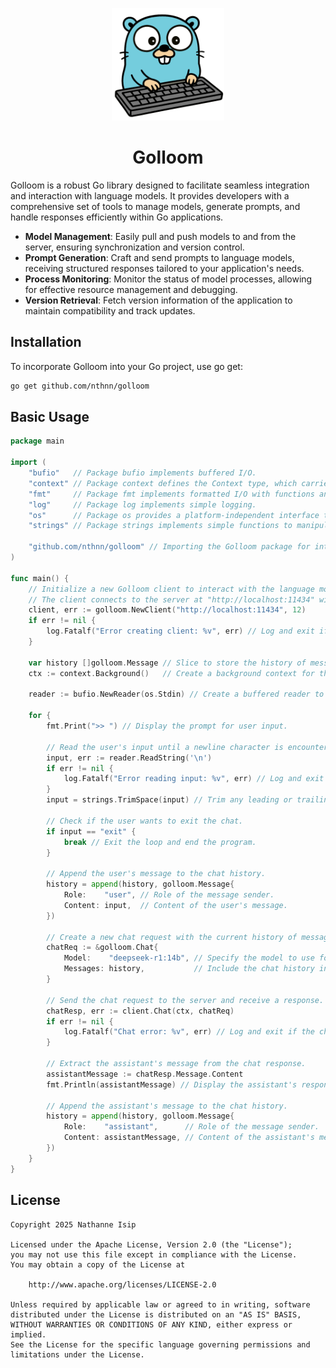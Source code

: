 <p align="center">
    <img src="assets/golloom-logo.png" width="180" />
</p>

<h1 align="center">Golloom</h1>

Golloom is a robust Go library designed to facilitate seamless integration and interaction with language models. It provides developers with a comprehensive set of tools to manage models, generate prompts, and handle responses efficiently within Go applications.

- **Model Management**: Easily pull and push models to and from the server, ensuring synchronization and version control.​
- **Prompt Generation**: Craft and send prompts to language models, receiving structured responses tailored to your application's needs.​
- **Process Monitoring**: Monitor the status of model processes, allowing for effective resource management and debugging.​
- **Version Retrieval**: Fetch version information of the application to maintain compatibility and track updates.

## Installation

To incorporate Golloom into your Go project, use go get:

```sh
go get github.com/nthnn/golloom
```

## Basic Usage

```go
package main

import (
	"bufio"   // Package bufio implements buffered I/O.
	"context" // Package context defines the Context type, which carries deadlines, cancellation signals, and other request-scoped values.
	"fmt"     // Package fmt implements formatted I/O with functions analogous to C's printf and scanf.
	"log"     // Package log implements simple logging.
	"os"      // Package os provides a platform-independent interface to operating system functionality.
	"strings" // Package strings implements simple functions to manipulate UTF-8 encoded strings.

	"github.com/nthnn/golloom" // Importing the Golloom package for interacting with language models.
)

func main() {
	// Initialize a new Golloom client to interact with the language model server.
	// The client connects to the server at "http://localhost:11434" with a timeout of 12 seconds.
	client, err := golloom.NewClient("http://localhost:11434", 12)
	if err != nil {
		log.Fatalf("Error creating client: %v", err) // Log and exit if client creation fails.
	}

	var history []golloom.Message // Slice to store the history of messages exchanged in the chat.
	ctx := context.Background()   // Create a background context for the chat operations.

	reader := bufio.NewReader(os.Stdin) // Create a buffered reader to read input from the standard input (console).

	for {
		fmt.Print(">> ") // Display the prompt for user input.

		// Read the user's input until a newline character is encountered.
		input, err := reader.ReadString('\n')
		if err != nil {
			log.Fatalf("Error reading input: %v", err) // Log and exit if reading input fails.
		}
		input = strings.TrimSpace(input) // Trim any leading or trailing whitespace from the input.

		// Check if the user wants to exit the chat.
		if input == "exit" {
			break // Exit the loop and end the program.
		}

		// Append the user's message to the chat history.
		history = append(history, golloom.Message{
			Role:    "user", // Role of the message sender.
			Content: input,  // Content of the user's message.
		})

		// Create a new chat request with the current history of messages.
		chatReq := &golloom.Chat{
			Model:    "deepseek-r1:14b", // Specify the model to use for generating responses.
			Messages: history,           // Include the chat history in the request.
		}

		// Send the chat request to the server and receive a response.
		chatResp, err := client.Chat(ctx, chatReq)
		if err != nil {
			log.Fatalf("Chat error: %v", err) // Log and exit if the chat request fails.
		}

		// Extract the assistant's message from the chat response.
		assistantMessage := chatResp.Message.Content
		fmt.Println(assistantMessage) // Display the assistant's response to the user.

		// Append the assistant's message to the chat history.
		history = append(history, golloom.Message{
			Role:    "assistant",      // Role of the message sender.
			Content: assistantMessage, // Content of the assistant's message.
		})
	}
}
```

## License

```
Copyright 2025 Nathanne Isip

Licensed under the Apache License, Version 2.0 (the "License");
you may not use this file except in compliance with the License.
You may obtain a copy of the License at

    http://www.apache.org/licenses/LICENSE-2.0

Unless required by applicable law or agreed to in writing, software
distributed under the License is distributed on an "AS IS" BASIS,
WITHOUT WARRANTIES OR CONDITIONS OF ANY KIND, either express or implied.
See the License for the specific language governing permissions and
limitations under the License.
```